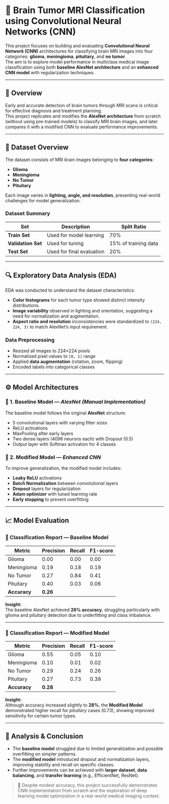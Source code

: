 # 🧬 Brain Tumor MRI Classification using Convolutional Neural Networks (CNN)

This project focuses on building and evaluating **Convolutional Neural Network (CNN)** architectures for classifying brain MRI images into four categories: **glioma**, **meningioma**, **pituitary**, and **no tumor**.  
The aim is to explore model performance in multiclass medical image classification using both **baseline AlexNet architecture** and an **enhanced CNN model** with regularization techniques.

---

## 📘 Overview

Early and accurate detection of brain tumors through MRI scans is critical for effective diagnosis and treatment planning.  
This project replicates and modifies the **AlexNet architecture** from scratch (without using pre-trained models) to classify MRI brain images, and later compares it with a modified CNN to evaluate performance improvements.

---

## 🧠 Dataset Overview

The dataset consists of MRI brain images belonging to **four categories**:
- **Glioma**
- **Meningioma**
- **No Tumor**
- **Pituitary**

Each image varies in **lighting, angle, and resolution**, presenting real-world challenges for model generalization.

### Dataset Summary
| Set | Description | Split Ratio |
|------|--------------|-------------|
| **Train Set** | Used for model learning | 70% |
| **Validation Set** | Used for tuning | 15% of training data |
| **Test Set** | Used for final evaluation | 20% |

---

## 🔍 Exploratory Data Analysis (EDA)

EDA was conducted to understand the dataset characteristics:
- **Color histograms** for each tumor type showed distinct intensity distributions.  
- **Image variability** observed in lighting and orientation, suggesting a need for normalization and augmentation.  
- **Aspect ratio and resolution** inconsistencies were standardized to `(224, 224, 3)` to match AlexNet’s input requirement.  

### Data Preprocessing
- Resized all images to 224×224 pixels  
- Normalized pixel values to `[0, 1]` range  
- Applied **data augmentation** (rotation, zoom, flipping)  
- Encoded labels into categorical classes  

---

## ⚙️ Model Architectures

### 🧩 1. Baseline Model — *AlexNet (Manual Implementation)*
The baseline model follows the original **AlexNet** structure:
- 5 convolutional layers with varying filter sizes  
- ReLU activations  
- MaxPooling after early layers  
- Two dense layers (4096 neurons each) with Dropout (0.5)  
- Output layer with Softmax activation for 4 classes  

### 🧪 2. Modified Model — *Enhanced CNN*
To improve generalization, the modified model includes:
- **Leaky ReLU** activations  
- **Batch Normalization** between convolutional layers  
- **Dropout** layers for regularization  
- **Adam optimizer** with tuned learning rate  
- **Early stopping** to prevent overfitting  

---

## 📈 Model Evaluation

### 🔹 Classification Report — Baseline Model
| Metric | Precision | Recall | F1-score |
|--------|-----------|--------|----------|
| Glioma | 0.00 | 0.00 | 0.00 |
| Meningioma | 0.19 | 0.18 | 0.19 |
| No Tumor | 0.27 | 0.84 | 0.41 |
| Pituitary | 0.40 | 0.03 | 0.06 |
| **Accuracy** | **0.26** |  |  |

**Insight:**  
The baseline AlexNet achieved **26% accuracy**, struggling particularly with glioma and pituitary detection due to underfitting and class imbalance.

---

### 🔹 Classification Report — Modified Model
| Metric | Precision | Recall | F1-score |
|--------|-----------|--------|----------|
| Glioma | 0.55 | 0.05 | 0.10 |
| Meningioma | 0.10 | 0.01 | 0.02 |
| No Tumor | 0.29 | 0.24 | 0.26 |
| Pituitary | 0.27 | 0.73 | 0.39 |
| **Accuracy** | **0.28** |  |  |

**Insight:**  
Although accuracy increased slightly to **28%**, the **Modified Model** demonstrated higher recall for *pituitary* cases (0.73), showing improved sensitivity for certain tumor types.

---

## 🧾 Analysis & Conclusion

- The **baseline model** struggled due to limited generalization and possible overfitting on simpler patterns.  
- The **modified model** introduced dropout and normalization layers, improving stability and recall on specific classes.  
- Further improvements can be achieved with **larger dataset**, **data balancing**, and **transfer learning** (e.g., EfficientNet, ResNet).  

> 🔬 Despite modest accuracy, this project successfully demonstrates CNN implementation from scratch and the exploration of deep learning model optimization in a real-world medical imaging context.
